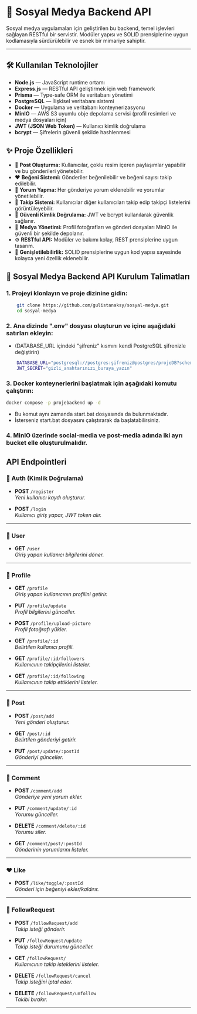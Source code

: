 # 🚀 Sosyal Medya Backend API

Sosyal medya uygulamaları için geliştirilen bu backend, temel işlevleri sağlayan RESTful bir servistir. Modüler yapısı ve SOLID prensiplerine uygun kodlamasıyla sürdürülebilir ve esnek bir mimariye sahiptir.

---
## 🛠️ Kullanılan Teknolojiler

- **Node.js** — JavaScript runtime ortamı  
- **Express.js** — RESTful API geliştirmek için web framework  
- **Prisma** — Type-safe ORM ile veritabanı yönetimi  
- **PostgreSQL** — İlişkisel veritabanı sistemi  
- **Docker** — Uygulama ve veritabanı konteynerizasyonu  
- **MinIO** — AWS S3 uyumlu obje depolama servisi (profil resimleri ve medya dosyaları için)  
- **JWT (JSON Web Token)** — Kullanıcı kimlik doğrulama  
- **bcrypt** — Şifrelerin güvenli şekilde hashlenmesi  


## ✨ Proje Özellikleri

- 📝 **Post Oluşturma:** Kullanıcılar, çoklu resim içeren paylaşımlar yapabilir ve bu gönderileri yönetebilir.
- ❤️ **Beğeni Sistemi:** Gönderiler beğenilebilir ve beğeni sayısı takip edilebilir.  
- 💬 **Yorum Yapma:** Her gönderiye yorum eklenebilir ve yorumlar yönetilebilir.  
- 👥 **Takip Sistemi:** Kullanıcılar diğer kullanıcıları takip edip takipçi listelerini görüntüleyebilir.  
- 🔐 **Güvenli Kimlik Doğrulama:** JWT ve bcrypt kullanılarak güvenlik sağlanır.
- 📁 **Medya Yönetimi:** Profil fotoğrafları ve gönderi dosyaları MinIO ile güvenli bir şekilde depolanır.  
- ⚙️ **RESTful API:** Modüler ve bakımı kolay, REST prensiplerine uygun tasarım.  
- 🔄 **Genişletilebilirlik:** SOLID prensiplerine uygun kod yapısı sayesinde kolayca yeni özellik eklenebilir.  


## 🚀 Sosyal Medya Backend API Kurulum Talimatları

### 1. Projeyi klonlayın ve proje dizinine gidin:
```sh
    git clone https://github.com/gulistanaksy/sosyal-medya.git
    cd sosyal-medya
```

### 2. Ana dizinde ".env" dosyası oluşturun ve içine    aşağıdaki satırları ekleyin:
- (DATABASE_URL içindeki "şifreniz" kısmını kendi PostgreSQL şifrenizle değiştirin)
```sh
    DATABASE_URL="postgresql://postgres:şifreniz@postgres/projeDB?schema=public&connection_limit=5&pool_timeout=2"
    JWT_SECRET="gizli_anahtarınızı_buraya_yazın"
```


### 3. Docker konteynerlerini başlatmak için aşağıdaki komutu çalıştırın:
```sh
docker compose -p projebackend up -d
```
- Bu komut aynı zamanda start.bat dosyasında da bulunmaktadır.
- İsterseniz start.bat dosyasını çalıştırarak da başlatabilirsiniz.

### 4. MinIO üzerinde social-media ve post-media adında iki ayrı bucket elle oluşturulmalıdır.


## API Endpointleri

### 🔐 Auth (Kimlik Doğrulama)

- **POST** `/register`  
  _Yeni kullanıcı kaydı oluşturur._

- **POST** `/login`  
  _Kullanıcı giriş yapar, JWT token alır._

---

### 👤 User

- **GET** `/user`  
  _Giriş yapan kullanıcı bilgilerini döner._

---

### 👥 Profile

- **GET** `/profile`  
  _Giriş yapan kullanıcının profilini getirir._

- **PUT** `/profile/update`  
  _Profil bilgilerini günceller._

- **POST** `/profile/upload-picture`  
  _Profil fotoğrafı yükler._

- **GET** `/profile/:id`  
  _Belirtilen kullanıcı profili._

- **GET** `/profile/:id/followers`  
  _Kullanıcının takipçilerini listeler._

- **GET** `/profile/:id/following`  
  _Kullanıcının takip ettiklerini listeler._

---

### 📝 Post

- **POST** `/post/add`  
  _Yeni gönderi oluşturur._

- **GET** `/post/:id`  
  _Belirtilen gönderiyi getirir._

- **PUT** `/post/update/:postId`  
  _Gönderiyi günceller._

---

### 💬 Comment

- **POST** `/comment/add`  
  _Gönderiye yeni yorum ekler._

- **PUT** `/comment/update/:id`  
  _Yorumu günceller._

- **DELETE** `/comment/delete/:id`  
  _Yorumu siler._

- **GET** `/comment/post/:postId`  
  _Gönderinin yorumlarını listeler._

---

### ❤️ Like

- **POST** `/like/toggle/:postId`  
  _Gönderi için beğeniyi ekler/kaldırır._

---

### 🤝 FollowRequest

- **POST** `/followRequest/add`  
  _Takip isteği gönderir._

- **PUT** `/followRequest/update`  
  _Takip isteği durumunu günceller._

- **GET** `/followRequest/`  
  _Kullanıcının takip isteklerini listeler._

- **DELETE** `/followRequest/cancel`  
  _Takip isteğini iptal eder._

- **DELETE** `/followRequest/unfollow`  
  _Takibi bırakır._

---

